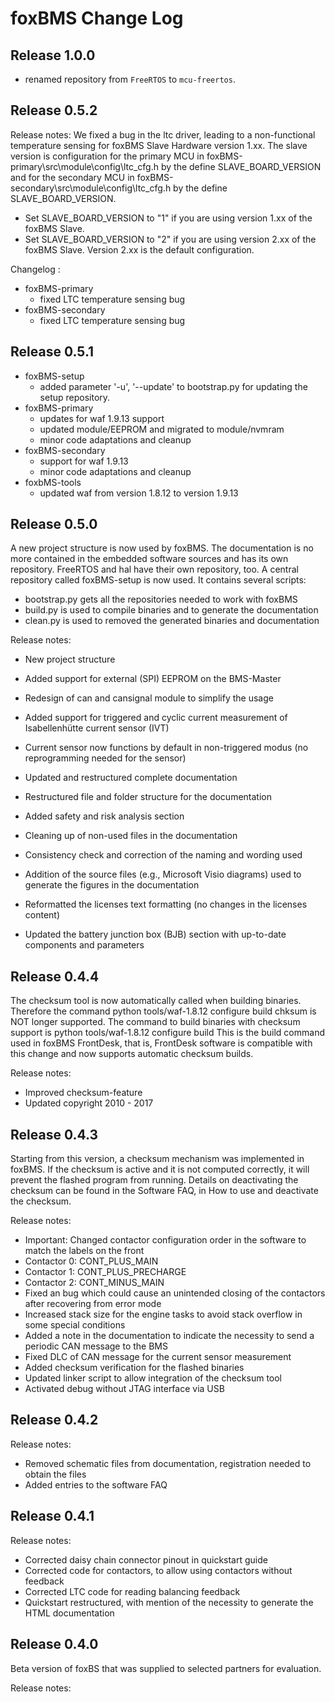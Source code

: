 # foxBMS Change Log

## Release 1.0.0

- renamed repository from ``FreeRTOS`` to ``mcu-freertos``.


## Release 0.5.2

Release notes:
We fixed a bug in the ltc driver, leading to a non-functional temperature 
sensing for foxBMS Slave Hardware version 1.xx. The slave version is 
configuration for the primary MCU in foxBMS-primary\src\module\config\ltc_cfg.h
by the define SLAVE_BOARD_VERSION and for the secondary MCU in 
foxBMS-secondary\src\module\config\ltc_cfg.h by the define SLAVE_BOARD_VERSION.
 - Set SLAVE_BOARD_VERSION to "1" if you are using version 1.xx of the foxBMS 
   Slave.
 - Set SLAVE_BOARD_VERSION to "2" if you are using version 2.xx of the foxBMS 
   Slave. Version 2.xx is the default configuration.

Changelog :
- foxBMS-primary
  - fixed LTC temperature sensing bug
- foxBMS-secondary
  - fixed LTC temperature sensing bug


## Release 0.5.1

- foxBMS-setup
  - added parameter '-u', '--update' to bootstrap.py for updating the setup
    repository.
- foxBMS-primary
  - updates for waf 1.9.13 support
  - updated module/EEPROM and migrated to module/nvmram
  - minor code adaptations and cleanup
- foxBMS-secondary
  - support for waf 1.9.13
  - minor code adaptations and cleanup
- foxbMS-tools
  - updated waf from version 1.8.12 to version 1.9.13


## Release 0.5.0

A new project structure is now used by foxBMS. The documentation is no more
contained in the embedded software sources and has its own repository. FreeRTOS
and hal have their own repository, too.
A central repository called foxBMS-setup is now used. It contains
several scripts:
 - bootstrap.py gets all the repositories needed to work with foxBMS
 - build.py is used to compile binaries and to generate the documentation
 - clean.py is used to removed the generated binaries and documentation

Release notes:

 - New project structure

 - Added support for external (SPI) EEPROM on the BMS-Master
 - Redesign of can and cansignal module to simplify the usage
 - Added support for triggered and cyclic current measurement of Isabellenhütte
   current sensor (IVT)
 - Current sensor now functions by default in non-triggered modus (no
   reprogramming needed for the sensor)

 - Updated and restructured complete documentation
 - Restructured file and folder structure for the documentation
 - Added safety and risk analysis section
 - Cleaning up of non-used files in the documentation
 - Consistency check and correction of the naming and wording used
 - Addition of the source files (e.g., Microsoft Visio diagrams) used to
   generate the figures in the documentation
 - Reformatted the licenses text formatting (no changes in the licenses
   content)
 - Updated the battery junction box (BJB) section with up-to-date components
   and parameters


## Release 0.4.4

The checksum tool is now automatically called when building binaries.
Therefore the command
    python tools/waf-1.8.12 configure build chksum
is NOT longer supported. The command to build binaries with checksum support is
    python tools/waf-1.8.12 configure build
This is the build command used in foxBMS FrontDesk, that is, FrontDesk software
is compatible with this change and now supports automatic checksum builds.

Release notes:
 - Improved checksum-feature
 - Updated copyright 2010 - 2017


## Release 0.4.3

Starting from this version, a checksum mechanism was implemented in foxBMS. If
the checksum is active and it is not computed correctly, it will prevent the
flashed program from running. Details on deactivating the checksum can be found
in the Software FAQ, in How to use and deactivate the checksum.

Release notes:
 - Important: Changed contactor configuration order in the software to match
   the labels on the front
  - Contactor 0: CONT_PLUS_MAIN
  - Contactor 1: CONT_PLUS_PRECHARGE
  - Contactor 2: CONT_MINUS_MAIN
 - Fixed an bug which could cause an unintended closing of the contactors after
   recovering from error mode
 - Increased stack size for the engine tasks to avoid stack overflow in some
   special conditions
 - Added a note in the documentation to indicate the necessity to send a
   periodic CAN message to the BMS
 - Fixed DLC of CAN message for the current sensor measurement
 - Added checksum verification for the flashed binaries
 - Updated linker script to allow integration of the checksum tool
 - Activated debug without JTAG interface via USB


## Release 0.4.2

Release notes:
 - Removed schematic files from documentation, registration needed to obtain
   the files
 - Added entries to the software FAQ


## Release 0.4.1

Release notes:

 - Corrected daisy chain connector pinout in quickstart guide
 - Corrected code for contactors, to allow using contactors without feedback
 - Corrected LTC code for reading balancing feedback
 - Quickstart restructured, with mention of the necessity to generate the HTML
   documentation


## Release 0.4.0

Beta version of foxBS that was supplied to selected partners for evaluation.

Release notes: